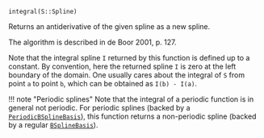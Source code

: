 ```
integral(S::Spline)
```

Returns an antiderivative of the given spline as a new spline.

The algorithm is described in de Boor 2001, p. 127.

Note that the integral spline `I` returned by this function is defined up to a constant. By convention, here the returned spline `I` is zero at the left boundary of the domain. One usually cares about the integral of `S` from point `a` to point `b`, which can be obtained as `I(b) - I(a)`.

!!! note "Periodic splines"
    Note that the integral of a periodic function is in general not periodic. For periodic splines (backed by a [`PeriodicBSplineBasis`](@ref)), this function returns a non-periodic spline (backed by a regular [`BSplineBasis`](@ref)).


